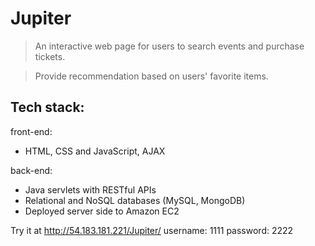 # Jupiter

>An interactive web page for users to search events and purchase tickets.

>Provide recommendation based on users' favorite items.

Tech stack:
---
front-end:
- HTML, CSS and JavaScript, AJAX

back-end:
- Java servlets with RESTful APIs
- Relational and NoSQL databases (MySQL, MongoDB)
- Deployed server side to Amazon EC2

Try it at
http://54.183.181.221/Jupiter/
username: 1111
password: 2222
